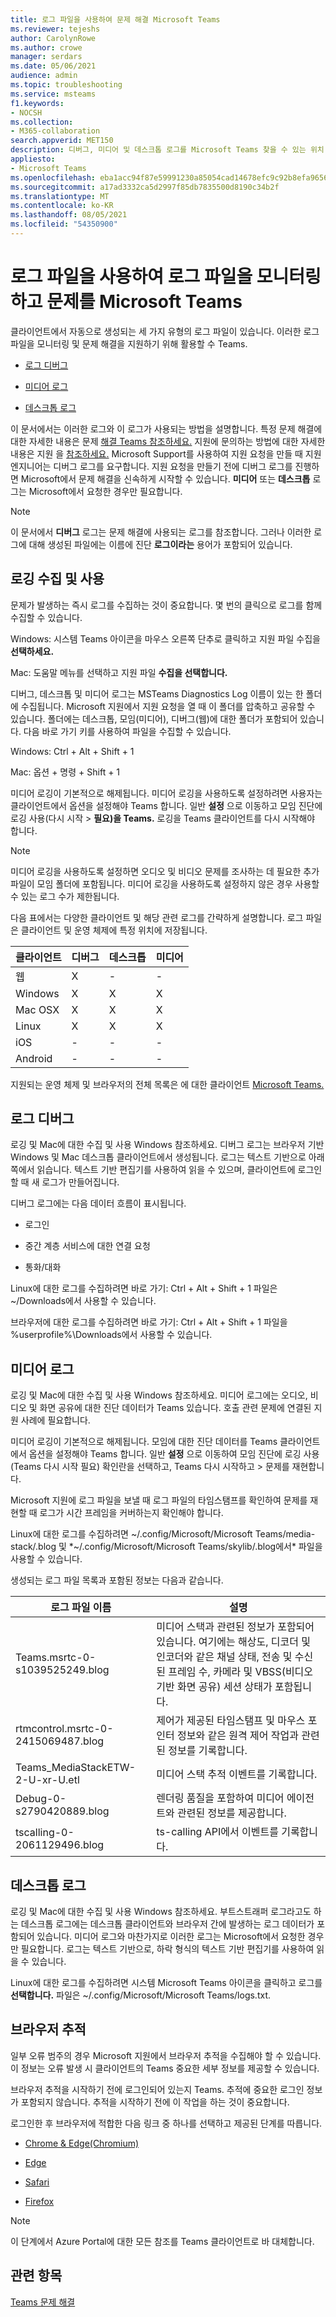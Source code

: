```yaml
---
title: 로그 파일을 사용하여 문제 해결 Microsoft Teams
ms.reviewer: tejeshs
author: CarolynRowe
ms.author: crowe
manager: serdars
ms.date: 05/06/2021
audience: admin
ms.topic: troubleshooting
ms.service: msteams
f1.keywords:
- NOCSH
ms.collection:
- M365-collaboration
search.appverid: MET150
description: 디버그, 미디어 및 데스크톱 로그를 Microsoft Teams 찾을 수 있는 위치 및 모니터링 및 문제 해결에 도움이 되는 방법에 대해 자세히 알아보습니다.
appliesto:
- Microsoft Teams
ms.openlocfilehash: eba1acc94f87e59991230a85054cad14678efc9c92b8efa96567b81ef4e65ed6
ms.sourcegitcommit: a17ad3332ca5d2997f85db7835500d8190c34b2f
ms.translationtype: MT
ms.contentlocale: ko-KR
ms.lasthandoff: 08/05/2021
ms.locfileid: "54350900"
---
```

# <a name="use-log-files-to-monitor-and-troubleshoot-microsoft-teams"></a>로그 파일을 사용하여 로그 파일을 모니터링하고 문제를 Microsoft Teams

클라이언트에서 자동으로 생성되는 세 가지 유형의 로그 파일이 있습니다. 이러한 로그 파일을 모니터링 및 문제 해결을 지원하기 위해 활용할 수 Teams.

-   [로그 디버그](#debug-logs)

-   [미디어 로그](#media-logs)

-   [데스크톱 로그](#desktop-logs)

이 문서에서는 이러한 로그와 이 로그가 사용되는 방법을 설명합니다. 특정 문제 해결에 대한 자세한 내용은 문제 [해결 Teams 참조하세요.](/MicrosoftTeams/troubleshoot/teams) 지원에 문의하는 방법에 대한 자세한 내용은 지원 을 [참조하세요.](/microsoft-365/business-video/get-help-support) Microsoft Support를 사용하여 지원 요청을 만들 때 지원 엔지니어는 디버그 로그를 요구합니다. 지원 요청을 만들기 전에 디버그 로그를 진행하면 Microsoft에서 문제 해결을 신속하게 시작할 수 있습니다. **미디어** 또는 **데스크톱** 로그는 Microsoft에서 요청한 경우만 필요합니다.

> [!NOTE]
> 이 문서에서 **디버그** 로그는 문제 해결에 사용되는 로그를 참조합니다. 그러나 이러한 로그에 대해 생성된 파일에는 이름에 진단 **로그이라는** 용어가 포함되어 있습니다.  

## <a name="collect-and-enable-logging"></a>로깅 수집 및 사용

문제가 발생하는 즉시 로그를 수집하는 것이 중요합니다. 몇 번의 클릭으로 로그를 함께 수집할 수 있습니다.

Windows: 시스템 Teams 아이콘을 마우스 오른쪽 단추로 클릭하고 지원 파일 수집을 **선택하세요.** 

Mac: 도움말 메뉴를 선택하고 지원 파일 **수집을 선택합니다.**

디버그, 데스크톱 및 미디어 로그는 MSTeams Diagnostics Log 이름이 있는 한 폴더에 <local data and time> 수집됩니다. Microsoft 지원에서 지원 요청을 열 때 이 폴더를 압축하고 공유할 수 있습니다. 폴더에는 데스크톱, 모임(미디어), 디버그(웹)에 대한 폴더가 포함되어 있습니다. 다음 바로 가기 키를 사용하여 파일을 수집할 수 있습니다.

Windows: Ctrl + Alt + Shift + 1

Mac: 옵션 + 명령 + Shift + 1

미디어 로깅이 기본적으로 해제됩니다. 미디어 로깅을 사용하도록 설정하려면 사용자는 클라이언트에서 옵션을 설정해야 Teams 합니다. 일반 **설정** 으로 이동하고 모임 진단에 로깅 사용(다시 시작  >   **필요)을 Teams.** 로깅을 Teams 클라이언트를 다시 시작해야 합니다.

> [!NOTE]
> 미디어 로깅을 사용하도록 설정하면 오디오 및 비디오 문제를 조사하는 데 필요한 추가 파일이 모임 폴더에 포함됩니다. 미디어 로깅을 사용하도록 설정하지 않은 경우 사용할 수 있는 로그 수가 제한됩니다.

다음 표에서는 다양한 클라이언트 및 해당 관련 로그를 간략하게 설명합니다. 로그 파일은 클라이언트 및 운영 체제에 특정 위치에 저장됩니다.


|클라이언트 |디버그|데스크톱|미디어|
|---------|---------|---------|---------|
|웹    |X         |-         |-         |
|Windows     |X         |X         |X         |
|Mac OSX     |X         |X         |X         |
|Linux     |X         |X         |X         |
|iOS     |-         |-         |-         |
|Android     |-         |-         |-         |

지원되는 운영 체제 및 브라우저의 전체 목록은 에 대한 클라이언트 [Microsoft Teams.](get-clients.md)

## <a name="debug-logs"></a>로그 디버그

로깅  및 Mac에 대한 수집 및 사용 Windows 참조하세요. 디버그 로그는 브라우저 기반 Windows 및 Mac 데스크톱 클라이언트에서 생성됩니다. 로그는 텍스트 기반으로 아래쪽에서 읽습니다. 텍스트 기반 편집기를 사용하여 읽을 수 있으며, 클라이언트에 로그인할 때 새 로그가 만들어집니다.

디버그 로그에는 다음 데이터 흐름이 표시됩니다.

-   로그인

-   중간 계층 서비스에 대한 연결 요청

-   통화/대화

Linux에 대한 로그를 수집하려면 바로 가기: Ctrl + Alt + Shift + 1 파일은 ~/Downloads에서 사용할 수 있습니다.

브라우저에 대한 로그를 수집하려면 바로 가기: Ctrl + Alt + Shift + 1 파일을 %userprofile%\Downloads에서 사용할 수 있습니다.

## <a name="media-logs"></a>미디어 로그

로깅  및 Mac에 대한 수집 및 사용 Windows 참조하세요. 미디어 로그에는 오디오, 비디오 및 화면 공유에 대한 진단 데이터가 Teams 있습니다. 호출 관련 문제에 연결된 지원 사례에 필요합니다.

미디어 로깅이 기본적으로 해제됩니다. 모임에 대한 진단 데이터를 Teams 클라이언트에서 옵션을 설정해야 Teams 합니다. 일반 **설정** 으로 이동하여 모임 진단에 로깅 사용(Teams 다시 시작 필요) 확인란을 선택하고, Teams 다시 시작하고  >  문제를 재현합니다.  

Microsoft 지원에 로그 파일을 보낼 때 로그 파일의 타임스탬프를 확인하여 문제를 재현할 때 로그가 시간 프레임을 커버하는지 확인해야 합니다.

Linux에 대한 로그를 수집하려면 ~/.config/Microsoft/Microsoft Teams/media-stack/.blog 및 *~/.config/Microsoft/Microsoft Teams/skylib/.blog에서* 파일을 사용할 수 있습니다.

생성되는 로그 파일 목록과 포함된 정보는 다음과 같습니다.

|로그 파일 이름  |설명  |
|---------|---------|
|Teams.msrtc-0-s1039525249.blog     | 미디어 스택과 관련된 정보가 포함되어 있습니다. 여기에는 해상도, 디코더 및 인코더와 같은 채널 상태, 전송 및 수신된 프레임 수, 카메라 및 VBSS(비디오 기반 화면 공유) 세션 상태가 포함됩니다.         |
|rtmcontrol.msrtc-0-2415069487.blog      |제어가 제공된 타임스탬프 및 마우스 포인터 정보와 같은 원격 제어 작업과 관련된 정보를 기록합니다.          |
|Teams_MediaStackETW-2-U-xr-U.etl      |미디어 스택 추적 이벤트를 기록합니다.         |
|Debug-0-s2790420889.blog    | 렌더링 품질을 포함하여 미디어 에이전트와 관련된 정보를 제공합니다.          |
|tscalling-0-2061129496.blog   |ts-calling API에서 이벤트를 기록합니다.       |

## <a name="desktop-logs"></a>데스크톱 로그

로깅  및 Mac에 대한 수집 및 사용 Windows 참조하세요. 부트스트래퍼 로그라고도 하는 데스크톱 로그에는 데스크톱 클라이언트와 브라우저 간에 발생하는 로그 데이터가 포함되어 있습니다. 미디어 로그와 마찬가지로 이러한 로그는 Microsoft에서 요청한 경우만 필요합니다. 로그는 텍스트 기반으로, 하락 형식의 텍스트 기반 편집기를 사용하여 읽을 수 있습니다.

Linux에 대한 로그를 수집하려면 시스템 Microsoft Teams 아이콘을 클릭하고 로그를 **선택합니다.**
파일은 ~/.config/Microsoft/Microsoft Teams/logs.txt.  


## <a name="browser-trace"></a>브라우저 추적

일부 오류 범주의 경우 Microsoft 지원에서 브라우저 추적을 수집해야 할 수 있습니다. 이 정보는 오류 발생 시 클라이언트의 Teams 중요한 세부 정보를 제공할 수 있습니다.

브라우저 추적을 시작하기 전에 로그인되어 있는지 Teams. 추적에 중요한 로그인 정보가 포함되지 않습니다. 추적을 시작하기 전에 이 작업을 하는 것이 중요합니다.

로그인한 후 브라우저에 적합한 다음 링크 중 하나를 선택하고 제공된 단계를 따릅니다. 

-   [Chrome & Edge(Chromium)](/azure/azure-portal/capture-browser-trace#google-chrome-and-microsoft-edge-chromium?preserve-view=true#resolution)

-   [Edge](/azure/azure-portal/capture-browser-trace#microsoft-edge-edgehtml?preserve-view=true#resolution)

-   [Safari](/azure/azure-portal/capture-browser-trace#apple-safari?preserve-view=true#resolution)

-   [Firefox](/azure/azure-portal/capture-browser-trace#firefox?preserve-view=true#resolution)

> [!NOTE]
> 이 단계에서 Azure Portal에 대한 모든 참조를 Teams 클라이언트로 바 대체합니다. 

## <a name="related-topics"></a>관련 항목

[Teams 문제 해결](/MicrosoftTeams/troubleshoot/teams)

